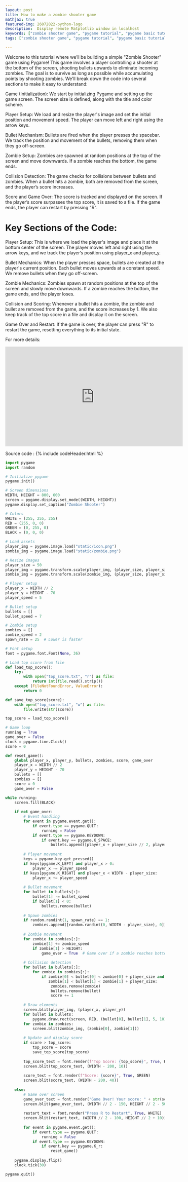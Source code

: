 ```yaml
---
layout: post
title: How to make a zombie shooter game 
mathjax: true
featured-img: 26072022-python-logo
description:  Display remote Matplotlib window in localhost
keywords: ["zombie shooter game", "pygame tutorial", "pygame basic tutorial"]
tags: ["zombie shooter game", "pygame tutorial", "pygame basic tutorial"]

---
```


Welcome to this tutorial where we’ll be building a simple "Zombie Shooter" game using Pygame! This game involves a player controlling a shooter at the bottom of the screen, shooting bullets upwards to eliminate incoming zombies. The goal is to survive as long as possible while accumulating points by shooting zombies. We'll break down the code into several sections to make it easy to understand:

Game (Initialization): We start by initializing Pygame and setting up the game screen. The screen size is defined, along with the title and color scheme.

Player Setup: We load and resize the player's image and set the initial position and movement speed. The player can move left and right using the arrow keys.

Bullet Mechanism: Bullets are fired when the player presses the spacebar. We track the position and movement of the bullets, removing them when they go off-screen.

Zombie Setup: Zombies are spawned at random positions at the top of the screen and move downwards. If a zombie reaches the bottom, the game ends.

Collision Detection: The game checks for collisions between bullets and zombies. When a bullet hits a zombie, both are removed from the screen, and the player’s score increases.

Score and Game Over: The score is tracked and displayed on the screen. If the player’s score surpasses the top score, it is saved to a file. If the game ends, the player can restart by pressing "R".


# Key Sections of the Code:

Player Setup: This is where we load the player's image and place it at the bottom center of the screen. The player moves left and right using the arrow keys, and we track the player’s position using player_x and player_y.

Bullet Mechanics: When the player presses space, bullets are created at the player's current position. Each bullet moves upwards at a constant speed. We remove bullets when they go off-screen.

Zombie Mechanics: Zombies spawn at random positions at the top of the screen and slowly move downwards. If a zombie reaches the bottom, the game ends, and the player loses.

Collision and Scoring: Whenever a bullet hits a zombie, the zombie and bullet are removed from the game, and the score increases by 1. We also keep track of the top score in a file and display it on the screen.

Game Over and Restart: If the game is over, the player can press "R" to restart the game, resetting everything to its initial state.

For more details:
<iframe width="560" height="315" src="https://www.youtube.com/embed/c_aLPUfAaxo?si=WnFz4Ej35mGKDN3u" title="YouTube video player" frameborder="0" allow="accelerometer; autoplay; clipboard-write; encrypted-media; gyroscope; picture-in-picture; web-share" referrerpolicy="strict-origin-when-cross-origin" allowfullscreen></iframe>


Source code :
{% include codeHeader.html %}
```python
import pygame
import random

# Initialize pygame
pygame.init()

# Screen dimensions
WIDTH, HEIGHT = 800, 600
screen = pygame.display.set_mode((WIDTH, HEIGHT))
pygame.display.set_caption("Zombie Shooter")

# Colors
WHITE = (255, 255, 255)
RED = (255, 0, 0)
GREEN = (0, 255, 0)
BLACK = (0, 0, 0)

# Load assets
player_img = pygame.image.load("static/icon.png")
zombie_img = pygame.image.load("static/zombie.png")

# Resize images
player_size = 50
player_img = pygame.transform.scale(player_img, (player_size, player_size))
zombie_img = pygame.transform.scale(zombie_img, (player_size, player_size))

# Player setup
player_x = WIDTH // 2
player_y = HEIGHT - 70
player_speed = 5

# Bullet setup
bullets = []
bullet_speed = 7

# Zombie setup
zombies = []
zombie_speed = 2
spawn_rate = 25  # Lower is faster

# Font setup
font = pygame.font.Font(None, 36)

# Load top score from file
def load_top_score():
    try:
        with open("top_score.txt", "r") as file:
            return int(file.read().strip())
    except (FileNotFoundError, ValueError):
        return 0

def save_top_score(score):
    with open("top_score.txt", "w") as file:
        file.write(str(score))

top_score = load_top_score()

# Game loop
running = True
game_over = False
clock = pygame.time.Clock()
score = 0

def reset_game():
    global player_x, player_y, bullets, zombies, score, game_over
    player_x = WIDTH // 2
    player_y = HEIGHT - 70
    bullets = []
    zombies = []
    score = 0
    game_over = False

while running:
    screen.fill(BLACK)
    
    if not game_over:
        # Event handling
        for event in pygame.event.get():
            if event.type == pygame.QUIT:
                running = False
            if event.type == pygame.KEYDOWN:
                if event.key == pygame.K_SPACE:
                    bullets.append([player_x + player_size // 2, player_y])
        
        # Player movement
        keys = pygame.key.get_pressed()
        if keys[pygame.K_LEFT] and player_x > 0:
            player_x -= player_speed
        if keys[pygame.K_RIGHT] and player_x < WIDTH - player_size:
            player_x += player_speed
        
        # Bullet movement
        for bullet in bullets[:]:
            bullet[1] -= bullet_speed
            if bullet[1] < 0:
                bullets.remove(bullet)
        
        # Spawn zombies
        if random.randint(1, spawn_rate) == 1:
            zombies.append([random.randint(0, WIDTH - player_size), 0])
        
        # Zombie movement
        for zombie in zombies[:]:
            zombie[1] += zombie_speed
            if zombie[1] > HEIGHT:
                game_over = True  # Game over if a zombie reaches bottom
        
        # Collision detection
        for bullet in bullets[:]:
            for zombie in zombies[:]:
                if zombie[0] < bullet[0] < zombie[0] + player_size and \
                   zombie[1] < bullet[1] < zombie[1] + player_size:
                    zombies.remove(zombie)
                    bullets.remove(bullet)
                    score += 1
        
        # Draw elements
        screen.blit(player_img, (player_x, player_y))
        for bullet in bullets:
            pygame.draw.rect(screen, RED, (bullet[0], bullet[1], 5, 10))
        for zombie in zombies:
            screen.blit(zombie_img, (zombie[0], zombie[1]))
        
        # Update and display score
        if score > top_score:
            top_score = score
            save_top_score(top_score)
        
        top_score_text = font.render(f"Top Score: {top_score}", True, RED)
        screen.blit(top_score_text, (WIDTH - 200, 10))
        
        score_text = font.render(f"Score: {score}", True, GREEN)
        screen.blit(score_text, (WIDTH - 200, 40))
    
    else:
        # Game over screen
        game_over_text = font.render("Game Over! Your score: " + str(score), True, WHITE)
        screen.blit(game_over_text, (WIDTH // 2 - 150, HEIGHT // 2 - 50))
        
        restart_text = font.render("Press R to Restart", True, WHITE)
        screen.blit(restart_text, (WIDTH // 2 - 100, HEIGHT // 2 + 10))
        
        for event in pygame.event.get():
            if event.type == pygame.QUIT:
                running = False
            if event.type == pygame.KEYDOWN:
                if event.key == pygame.K_r:
                    reset_game()
    
    pygame.display.flip()
    clock.tick(30)

pygame.quit()
```


